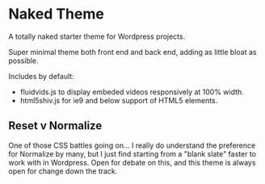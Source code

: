 Naked Theme
============

A totally naked starter theme for Wordpress projects.

Super minimal theme both front end and back end, adding as little bloat as possible.

Includes by default:
- fluidvids.js to display embeded videos responsively at 100% width.
- html5shiv.js for ie9 and below support of HTML5 elements.

Reset v Normalize
-----------------

One of those CSS battles going on... I really do understand the preference for Normalize by many, but I just find starting from a "blank slate" faster to work with in Wordpress. Open for debate on this, and this theme is always open for change down the track.